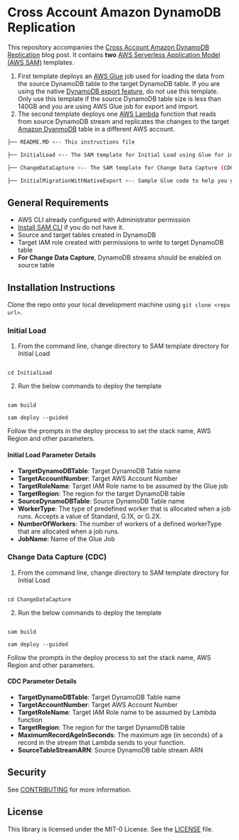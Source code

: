 #  Cross Account Amazon DynamoDB Replication

  
This repository accompanies the [Cross Account Amazon DynamoDB Replication](https://aws.amazon.com/blogs/database/cross-account-replication-with-amazon-dynamodb) blog post. It contains **two** [AWS Serverless Application Model (AWS SAM)](https://aws.amazon.com/serverless/sam/) templates. 

1. First template deploys an [AWS Glue](https://aws.amazon.com/glue) job used for loading the data from the source DynamoDB table to the target DynamoDB table. If you are using the native [DynamoDB export feature](https://docs.aws.amazon.com/amazondynamodb/latest/developerguide/DynamoDBPipeline.html), do not use this template. Only use this template if the source DynamoDB table size is less than 140GB and you are using AWS Glue job for export and import.
2. The second template deploys one [AWS Lambda](https://aws.amazon.com/lambda) function that reads from source DynamoDB stream and replicates the changes to the target [Amazon DyanmoDB](https://aws.amazon.com/dynamodb/) table in a different AWS account.


```bash
├── README.MD <-- This instructions file

├── InitialLoad <-- The SAM template for Initial Load using Glue for import and export

├── ChangeDataCapture <-- The SAM template for Change Data Capture (CDC)

├── InitialMigrationWithNativeExport <-- Sample Glue code to help you get started. Bash script to change the owner of the objects in the target S3 bucket.

```

## General Requirements

* AWS CLI already configured with Administrator permission
* [Install SAM CLI](https://docs.aws.amazon.com/serverless-application-model/latest/developerguide/serverless-sam-cli-install.html) if you do not have it.
* Source and target tables created in DynamoDB
* Target IAM role created with permissions to write to target DynamoDB table
* **For Change Data Capture**, DynamoDB streams should be enabled on source table

## Installation Instructions

Clone the repo onto your local development machine using `git clone <repo url>`.


### Initial Load

  
1. From the command line, change directory to SAM template directory for Initial Load

```

cd InitialLoad

```


2. Run the below commands to deploy the template

```

sam build

sam deploy --guided

```

Follow the prompts in the deploy process to set the stack name, AWS Region and other parameters.


#### Initial Load Parameter Details


*   **TargetDynamoDBTable**: Target DynamoDB Table name
*   **TargetAccountNumber**: Target AWS Account Number
*   **TargetRoleName**: Target IAM Role name to be assumed by the Glue job
*   **TargetRegion**: The region for the target DynamoDB table
*   **SourceDynamoDBTable**: Source DynamoDB Table name
*   **WorkerType**:  The type of predefined worker that is allocated when a job runs. Accepts a value of Standard, G.1X, or G.2X.
*   **NumberOfWorkers**: The number of workers of a defined workerType that are allocated when a job runs.
*   **JobName**: Name of the Glue Job


### Change Data Capture (CDC)

1. From the command line, change directory to SAM template directory for Initial Load

```

cd ChangeDataCapture

```


2. Run the below commands to deploy the template

```

sam build

sam deploy --guided

```

Follow the prompts in the deploy process to set the stack name, AWS Region and other parameters.



#### CDC Parameter Details


*   **TargetDynamoDBTable**: Target DynamoDB Table name
*   **TargetAccountNumber**: Target AWS Account Number
*   **TargetRoleName**: Target IAM Role name to be assumed by Lambda function
*   **TargetRegion**: The region for the target DynamoDB table
*   **MaximumRecordAgeInSeconds**: The maximum age (in seconds) of a record in the stream that Lambda sends to your function.
*   **SourceTableStreamARN**: Source DynamoDB table stream ARN

  
## Security

See [CONTRIBUTING](CONTRIBUTING.md#security-issue-notifications) for more information.

## License

This library is licensed under the MIT-0 License. See the [LICENSE](LICENSE) file.

